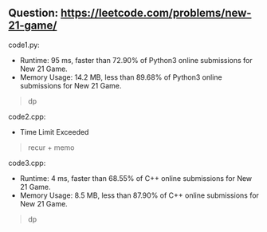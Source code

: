 ## Question: https://leetcode.com/problems/new-21-game/

code1.py:
* Runtime: 95 ms, faster than 72.90% of Python3 online submissions for New 21 Game.
* Memory Usage: 14.2 MB, less than 89.68% of Python3 online submissions for New 21 Game.
> dp

code2.cpp:
* Time Limit Exceeded
> recur + memo

code3.cpp:
* Runtime: 4 ms, faster than 68.55% of C++ online submissions for New 21 Game.
* Memory Usage: 8.5 MB, less than 87.90% of C++ online submissions for New 21 Game.
> dp